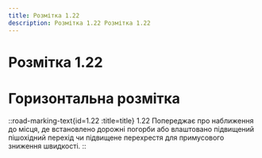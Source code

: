 ```yaml
---
title: Розмітка 1.22
description: Розмітка 1.22 Розмітка 1.22
---
```

# Розмітка 1.22
# Горизонтальна розмітка
::road-marking-text{id=1.22 :title=title}
1.22 Попереджає про наближення до місця, де встановлено дорожні погорби або влаштовано підвищений пішохідний перехід чи підвищене перехрестя для примусового зниження швидкості.
::